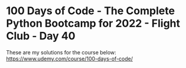 # 100 Days of Code - The Complete Python Bootcamp for 2022 - Flight Club - Day 40

These are my solutions for the course below:<br>
https://www.udemy.com/course/100-days-of-code/